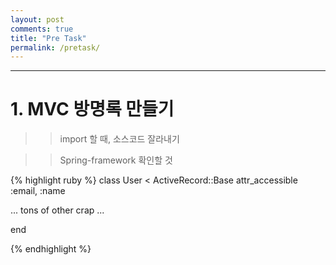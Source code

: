 ```yaml
---
layout: post
comments: true
title: "Pre Task"
permalink: /pretask/
---
```




---

# 1. MVC 방명록 만들기
 >> import 할 때, 소스코드 잘라내기
 
 >> Spring-framework 확인할 것

{% highlight ruby %}
class User < ActiveRecord::Base
  attr_accessible :email, :name

  ... tons of other crap ...

end

{% endhighlight %}
